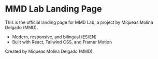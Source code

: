 # MMD Lab Landing Page

This is the official landing page for MMD Lab, a project by Miqueas Molina Delgado (MMD).

- Modern, responsive, and bilingual (ES/EN)
- Built with React, Tailwind CSS, and Framer Motion

Created by Miqueas Molina Delgado (MMD).